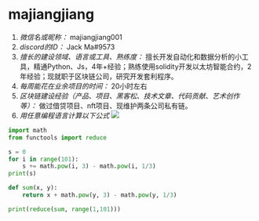 # majiangjiang

1. *微信名或昵称：* majiangjiang001
2. *discord的ID：* Jack Ma#9573
3. *擅长的建设领域、语言或工具、熟练度：* 擅长开发自动化和数据分析的小工具，精通Python、Js，4年+经验；熟练使用solidity开发以太坊智能合约，2年经验；现就职于区块链公司，研究开发套利程序。
4. *每周能花在业余项目的时间：* 20小时左右
5. *区块链建设经验（产品、项目、黑客松、技术文章、代码贡献、艺术创作等）：* 做过借贷项目、nft项目、现维护两条公司私有链。
6. *用任意编程语言计算以下公式*
![](https://latex.codecogs.com/svg.image?\sum_{n=1}^{100}\left&space;(n^{3}-\sqrt[3]{n}&space;\right&space;))

```Python
import math
from functools import reduce

s = 0
for i in range(101):
    s += math.pow(i, 3) - math.pow(i, 1/3)
print(s)

def sum(x, y):
    return x + math.pow(y, 3) - math.pow(y, 1/3)

print(reduce(sum, range(1,101)))
```
